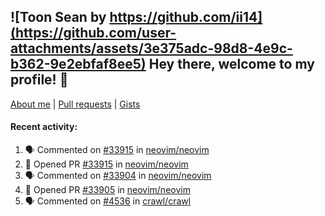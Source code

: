 ## ![Toon Sean by https://github.com/ii14](https://github.com/user-attachments/assets/3e375adc-98d8-4e9c-b362-9e2ebfaf8ee5) Hey there, welcome to my profile! 👋

[About me](https://seandewar.github.io/)
 | [Pull requests](https://github.com/search?p=1&q=author%3Aseandewar+is%3Apr)
 | [Gists](https://gist.github.com/seandewar)

#### Recent activity:

<!--START_SECTION:activity-->
1. 🗣 Commented on [#33915](https://github.com/neovim/neovim/pull/33915#issuecomment-2864102948) in [neovim/neovim](https://github.com/neovim/neovim)
2. 💪 Opened PR [#33915](https://github.com/neovim/neovim/pull/33915) in [neovim/neovim](https://github.com/neovim/neovim)
3. 🗣 Commented on [#33904](https://github.com/neovim/neovim/pull/33904#issuecomment-2863715453) in [neovim/neovim](https://github.com/neovim/neovim)
4. 💪 Opened PR [#33905](https://github.com/neovim/neovim/pull/33905) in [neovim/neovim](https://github.com/neovim/neovim)
5. 🗣 Commented on [#4536](https://github.com/crawl/crawl/issues/4536#issuecomment-2853886967) in [crawl/crawl](https://github.com/crawl/crawl)
<!--END_SECTION:activity-->
